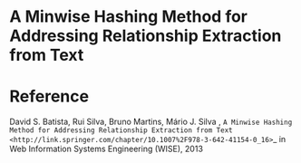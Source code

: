 A Minwise Hashing Method for Addressing Relationship Extraction from Text
=======================================

Reference
=========
David S. Batista, Rui Silva, Bruno Martins, Mário J. Silva , `A Minwise Hashing Method for Addressing Relationship Extraction from Text <http://link.springer.com/chapter/10.1007%2F978-3-642-41154-0_16>`_ in Web Information Systems Engineering (WISE), 2013
